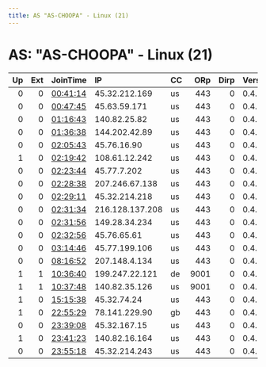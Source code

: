 ```yaml
---
title: AS "AS-CHOOPA" - Linux (21)
---
```


# AS: "AS-CHOOPA" - Linux (21)

|   Up |   Ext | JoinTime                                                                                              | IP              | CC   |   ORp |   Dirp | Version   | Contact                   | Nickname            |   eFamMembers |
|-----:|------:|:------------------------------------------------------------------------------------------------------|:----------------|:-----|------:|-------:|:----------|:--------------------------|:--------------------|--------------:|
|    0 |     0 | [00:41:14](https://nusenu.github.io/OrNetStats/w/relay/79D1C7A2883B39465B45489590942F10F9B0833F.html) | 45.32.212.169   | us   |   443 |      0 | 0.4.7.13  | None                      | lUiLGCwqSSdwfjSIV9a |             1 |
|    0 |     0 | [00:47:45](https://nusenu.github.io/OrNetStats/w/relay/885DE491F23DEC1BE34958B4C8474E053A4B799D.html) | 45.63.59.171    | us   |   443 |      0 | 0.4.7.13  | None                      | Iw491YBkRKfWg80PfUK |             1 |
|    0 |     0 | [01:16:43](https://nusenu.github.io/OrNetStats/w/relay/52A677472CCA73878FDFBC05C5AE0C397464D5FB.html) | 140.82.25.82    | us   |   443 |      0 | 0.4.7.13  | None                      | EbYcheghNVg0cBnoZMr |             1 |
|    0 |     0 | [01:36:38](https://nusenu.github.io/OrNetStats/w/relay/D0D42134C800CD3727EC06166918822BDC349C68.html) | 144.202.42.89   | us   |   443 |      0 | 0.4.7.13  | None                      | 8rMgRUBMwtmiivGUsrc |             1 |
|    0 |     0 | [02:05:43](https://nusenu.github.io/OrNetStats/w/relay/C1901CD9EF58E19B0E81527B01007B824B55AEE5.html) | 45.76.16.90     | us   |   443 |      0 | 0.4.7.13  | None                      | i5vLZlPUOnvIvANcY8A |             1 |
|    1 |     0 | [02:19:42](https://nusenu.github.io/OrNetStats/w/relay/D1A83C81D202B55DCB79A8DCFAF5660E393DC7B1.html) | 108.61.12.242   | us   |   443 |      0 | 0.4.7.13  | None                      | WLTAdU6aag6DIFNfCKi |             1 |
|    0 |     0 | [02:23:44](https://nusenu.github.io/OrNetStats/w/relay/A6A04C1831BCC983DEBA54572FABCB514E50F4D3.html) | 45.77.7.202     | us   |   443 |      0 | 0.4.7.13  | None                      | Qqaj99bojuln5sffN94 |             1 |
|    0 |     0 | [02:28:38](https://nusenu.github.io/OrNetStats/w/relay/ED29E546F79630AB9AB7209960F2CD670968EA3C.html) | 207.246.67.138  | us   |   443 |      0 | 0.4.7.13  | None                      | U0DGAcSQYxn8mZqoZDX |             1 |
|    0 |     0 | [02:29:11](https://nusenu.github.io/OrNetStats/w/relay/A3F1C0003B4B37F0A6E9821C76D68B830D41E4F5.html) | 45.32.214.218   | us   |   443 |      0 | 0.4.7.13  | None                      | 1i4SZHOwopIAm7vpN59 |             1 |
|    0 |     0 | [02:31:34](https://nusenu.github.io/OrNetStats/w/relay/D962A397F2BC39E4CFE4DE9C144B11526EE23A4F.html) | 216.128.137.208 | us   |   443 |      0 | 0.4.7.13  | None                      | EyqwjnkzadeOk1thwbR |             1 |
|    0 |     0 | [02:31:56](https://nusenu.github.io/OrNetStats/w/relay/ACCEE023EF26B3B64D99F835E535ECF2451AC19D.html) | 149.28.34.234   | us   |   443 |      0 | 0.4.7.13  | None                      | vL8NHuGBP9hN50PWNno |             1 |
|    0 |     0 | [02:32:56](https://nusenu.github.io/OrNetStats/w/relay/79A8626AB2A4C9A43A340360B39C2DC24ABA74DF.html) | 45.76.65.61     | us   |   443 |      0 | 0.4.7.13  | None                      | fcTMuaWEc08UCzdGo98 |             1 |
|    0 |     0 | [03:14:46](https://nusenu.github.io/OrNetStats/w/relay/0B37E9730AFEBC638F1424CC291E776590097261.html) | 45.77.199.106   | us   |   443 |      0 | 0.4.7.13  | None                      | uBNEqTHENn3EuWujSVo |             1 |
|    0 |     0 | [08:16:52](https://nusenu.github.io/OrNetStats/w/relay/B34CB368599FD00C7313330B3FE799D5A73C0F2F.html) | 207.148.4.134   | us   |   443 |      0 | 0.4.7.13  | None                      | uJmvcBfKVWOqunsuHxS |             1 |
|    1 |     1 | [10:36:40](https://nusenu.github.io/OrNetStats/w/relay/DF536622659EA0744A439BA0E8F94718D4355D00.html) | 199.247.22.121  | de   |  9001 |      0 | 0.4.7.10  | None                      | lzreal              |             1 |
|    1 |     1 | [10:37:48](https://nusenu.github.io/OrNetStats/w/relay/71B7CFC117A3E1D43D83E9159542E99EBE3FDEF5.html) | 140.82.35.126   | us   |  9001 |      0 | 0.4.7.10  | None                      | lzreal              |             1 |
|    1 |     0 | [15:15:38](https://nusenu.github.io/OrNetStats/w/relay/2171F438692FFB24A766598CBEC7365A822AAA8D.html) | 45.32.74.24     | us   |   443 |      0 | 0.4.7.13  | cuterrrrrrrrr@gmail.com   | Sundayday           |             1 |
|    1 |     0 | [22:55:29](https://nusenu.github.io/OrNetStats/w/relay/CBDB1C9A0BA876FA8D7D74680B14A5777A5BC39C.html) | 78.141.229.90   | gb   |   443 |      0 | 0.4.7.13  | bc1q62dzsw27j4f05myjjtr4r | PrivateUntilDeath   |             1 |
|    0 |     0 | [23:39:08](https://nusenu.github.io/OrNetStats/w/relay/20F0094F748AD1823CA0C48B24A5FE5BFCDFFA3E.html) | 45.32.167.15    | us   |   443 |      0 | 0.4.7.13  | None                      | 00GgA2sw9yqyvAzhMWY |             1 |
|    1 |     0 | [23:41:23](https://nusenu.github.io/OrNetStats/w/relay/1EF7C1A5D4D9BBAAD9FBB9C0060B7807D98C01FE.html) | 140.82.16.164   | us   |   443 |      0 | 0.4.7.13  | None                      | MRDji8qWnygT84xNNCp |             1 |
|    0 |     0 | [23:55:18](https://nusenu.github.io/OrNetStats/w/relay/5A881EC6548BE32042C83A0565FEF13A262BAA00.html) | 45.32.214.243   | us   |   443 |      0 | 0.4.7.13  | None                      | VNRqi8M2Uz0XRm5KqOt |             1 |
